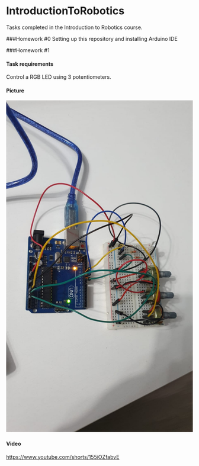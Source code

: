# IntroductionToRobotics
Tasks completed in the Introduction to Robotics course.

###Homework #0
Setting up this repository and installing Arduino IDE

###Homework #1

#### Task requirements
Control a RGB LED using 3 potentiometers.

#### Picture
![Homework1](assets/Homework1-IntroductionToRobotics.jpeg)

#### Video
https://www.youtube.com/shorts/155iOZfabvE

